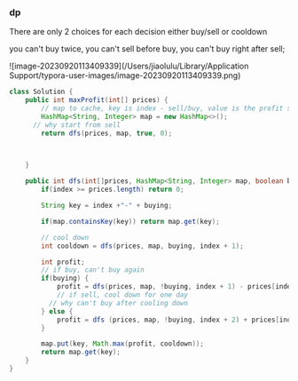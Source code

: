 ### dp

There are only 2 choices for each decision either buy/sell or cooldown

you can't buy twice, you can't sell before buy, you can't buy right after sell;

![image-20230920113409339](/Users/jiaolulu/Library/Application Support/typora-user-images/image-20230920113409339.png)

```java
class Solution {
    public int maxProfit(int[] prices) {
        // map to cache, key is index - sell/buy, value is the profit so far
        HashMap<String, Integer> map = new HashMap<>();
      // why start from sell
        return dfs(prices, map, true, 0);


        
    }

    public int dfs(int[]prices, HashMap<String, Integer> map, boolean buying, int index) {
        if(index >= prices.length) return 0;

        String key = index +"-" + buying;

        if(map.containsKey(key)) return map.get(key);

        // cool down
        int cooldown = dfs(prices, map, buying, index + 1);

        int profit;
        // if buy, can't buy again
        if(buying) {
            profit = dfs(prices, map, !buying, index + 1) - prices[index];
            // if sell, cool down for one day
          // why can't buy after cooling down
        } else {
            profit = dfs (prices, map, !buying, index + 2) + prices[index];
        }

        map.put(key, Math.max(profit, cooldown));
        return map.get(key);
    }
}
```

